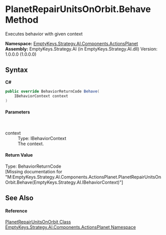 # PlanetRepairUnitsOnOrbit.Behave Method 
 

Executes behavior with given context

**Namespace:**&nbsp;<a href="N_EmptyKeys_Strategy_AI_Components_ActionsPlanet">EmptyKeys.Strategy.AI.Components.ActionsPlanet</a><br />**Assembly:**&nbsp;EmptyKeys.Strategy.AI (in EmptyKeys.Strategy.AI.dll) Version: 1.0.0.0 (1.0.0.0)

## Syntax

**C#**<br />
``` C#
public override BehaviorReturnCode Behave(
	IBehaviorContext context
)
```


#### Parameters
&nbsp;<dl><dt>context</dt><dd>Type: IBehaviorContext<br />The context.</dd></dl>

#### Return Value
Type: BehaviorReturnCode<br />\[Missing <returns> documentation for "M:EmptyKeys.Strategy.AI.Components.ActionsPlanet.PlanetRepairUnitsOnOrbit.Behave(EmptyKeys.Strategy.AI.IBehaviorContext)"\]

## See Also


#### Reference
<a href="T_EmptyKeys_Strategy_AI_Components_ActionsPlanet_PlanetRepairUnitsOnOrbit">PlanetRepairUnitsOnOrbit Class</a><br /><a href="N_EmptyKeys_Strategy_AI_Components_ActionsPlanet">EmptyKeys.Strategy.AI.Components.ActionsPlanet Namespace</a><br />